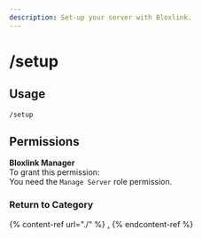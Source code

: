 ```yaml
---
description: Set-up your server with Bloxlink.
---
```


# /setup

## Usage

```
/setup
```

## Permissions

**Bloxlink Manager**\
To grant this permission:\
You need the `Manage Server` role permission.

### Return to Category

{% content-ref url="./" %}
[.](./)
{% endcontent-ref %}
